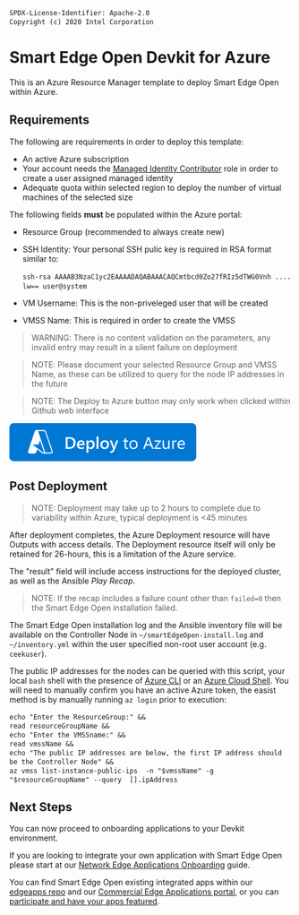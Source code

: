 ```text
SPDX-License-Identifier: Apache-2.0
Copyright (c) 2020 Intel Corporation
```

# Smart Edge Open Devkit for Azure

This is an Azure Resource Manager template to deploy Smart Edge Open within Azure. 

## Requirements

The following are requirements in order to deploy this template:

* An active Azure subscription
* Your account needs the [Managed Identity Contributor](https://docs.microsoft.com/en-us/azure/role-based-access-control/built-in-roles#managed-identity-contributor) role  in order to create a user assigned managed identity
* Adequate quota within selected region to deploy the number of virtual machines of the selected size



The following fields **must** be populated within the Azure portal:

* Resource Group (recommended to always create new)

* SSH Identity:  Your personal SSH pulic key is required in RSA format similar to:

    `ssh-rsa AAAAB3NzaC1yc2EAAAADAQABAAACAQCmtbcd0Zo27fRIz5dTWG0Vnh .... lw== user@system`

* VM Username:  This is the non-priveleged user that will be created

* VMSS Name:  This is required in order to create the VMSS

> WARNING:  There is no content validation on the parameters, any invalid entry may result in a silent failure on deployment

> NOTE:  Please document your selected Resource Group and VMSS Name, as these can be utilized to query for the node IP addresses in the future

> NOTE: The Deploy to Azure button may only work when clicked within Github web interface

[![Deploy To Azure](https://raw.githubusercontent.com/Azure/azure-quickstart-templates/master/1-CONTRIBUTION-GUIDE/images/deploytoazure.svg?sanitize=true)](https://portal.azure.com/#create/Microsoft.Template/uri/https%3A%2F%2Fraw.githubusercontent.com%2Fsmart-edge-open%2Fconverged-edge-experience-kits%2Fmaster%2Fcloud%2Fazuredeploy.json)

## Post Deployment

> NOTE:  Deployment may take up to 2 hours to complete due to variability within Azure, typical deployment is <45 minutes

After deployment completes, the Azure Deployment resource will have Outputs with access details.  The Deployment resource itself will only be retained for 26-hours, this is a limitation of the Azure service.

The "result" field will include access instructions for the deployed cluster, as well as the Ansible _Play Recap_.

>  NOTE: If the recap includes a failure count other than `failed=0` then the Smart Edge Open installation failed.

The Smart Edge Open installation log and the Ansible inventory file will be available on the Controller Node in `~/smartEdgeOpen-install.log` and `~/inventory.yml` within the user specified non-root user account (e.g. `ceekuser`).

The public IP addresses for the nodes can be queried with this script, your local `bash` shell with the presence of [Azure CLI](https://docs.microsoft.com/en-us/cli/azure/install-azure-cli) or an [Azure Cloud Shell](https://docs.microsoft.com/en-us/azure/cloud-shell/overview).  You will need to manually confirm you have an active Azure token, the easist method is by manually running `az login` prior to execution:

```shell
echo "Enter the ResourceGroup:" &&
read resourceGroupName &&
echo "Enter the VMSSname:" &&
read vmssName &&
echo "The public IP addresses are below, the first IP address should be the Controller Node" &&
az vmss list-instance-public-ips  -n "$vmssName" -g "$resourceGroupName" --query  [].ipAddress
```

## Next Steps

You can now proceed to onboarding applications to your Devkit environment. 

If you are looking to integrate your own application with Smart Edge Open please start at our [Network Edge Applications Onboarding](https://www.openness.org/docs/doc/applications-onboard/network-edge-applications-onboarding) guide.

You can find Smart Edge Open existing integrated apps within our [edgeapps repo](https://github.com/smart-edge-open/edgeapps) and our [Commercial Edge Applications portal](https://networkbuilders.intel.com/commercial-applications), or you can [participate and have your apps featured](https://networkbuilders.intel.com/commercial-applications/participate).
